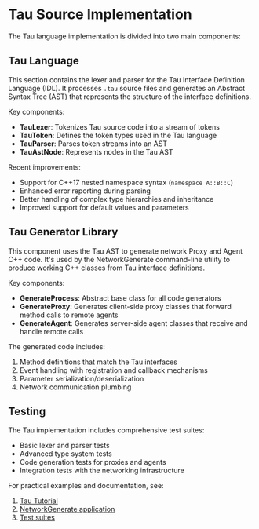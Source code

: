 # Tau Source Implementation

The Tau language implementation is divided into two main components:

## Tau Language

This section contains the lexer and parser for the Tau Interface Definition Language (IDL). It processes `.tau` source files and generates an Abstract Syntax Tree (AST) that represents the structure of the interface definitions.

Key components:
- **TauLexer**: Tokenizes Tau source code into a stream of tokens
- **TauToken**: Defines the token types used in the Tau language
- **TauParser**: Parses token streams into an AST
- **TauAstNode**: Represents nodes in the Tau AST

Recent improvements:
- Support for C++17 nested namespace syntax (`namespace A::B::C`)
- Enhanced error reporting during parsing
- Better handling of complex type hierarchies and inheritance
- Improved support for default values and parameters

## Tau Generator Library

This component uses the Tau AST to generate network Proxy and Agent C++ code. It's used by the NetworkGenerate command-line utility to produce working C++ classes from Tau interface definitions.

Key components:
- **GenerateProcess**: Abstract base class for all code generators
- **GenerateProxy**: Generates client-side proxy classes that forward method calls to remote agents
- **GenerateAgent**: Generates server-side agent classes that receive and handle remote calls

The generated code includes:
1. Method definitions that match the Tau interfaces
2. Event handling with registration and callback mechanisms
3. Parameter serialization/deserialization
4. Network communication plumbing

## Testing

The Tau implementation includes comprehensive test suites:
- Basic lexer and parser tests
- Advanced type system tests
- Code generation tests for proxies and agents
- Integration tests with the networking infrastructure

For practical examples and documentation, see:
1. [Tau Tutorial](../../../../../Doc/TauTutorial.md)
2. [NetworkGenerate application](../../../../../Source/App/NetworkGenerate)
3. [Test suites](../../../../../Test/Language/TestTau)